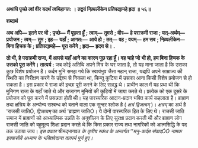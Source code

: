 **अथापि पृच्छे त्वां वीर यदर्थं त्वमिहागत: ।** **तद्वयं निव्र्यलीकेन प्रतिपद्यामहे हृदा ॥ ५६॥** 

**शब्दार्थ** 

**अथ अपि—** **इतने पर भी** **; पृच्छे—** **मैं पूछता हूँ** **; त्वाम्—** **तुमसे** **; वीर—** **हे पराक्रमी राजा** **; यत्-अर्थम्—** **प्रयोजन** **;** **त्वम्—** **तुम** **; इह—** **यहाँ** **; आगत:—** **आये हो** **; तत्—** **वह** **; वयम्—** **हम सब** **; निव्र्यलीकेन—** **बिना हिचक के** **;** **प्रतिपद्यामहे—** **पूरा करेंगे** **; हृदा—** **हृदय से।** **.** 

**तो भी, हे पराक्रमी राजा, मैं आपसे यहाँ आने का कारण पूछ रहा हूँ। वह चाहे जो** **भी हो, हम बिना हिचक के उसको पूरा करेंगे।** **तात्पर्य :** जब कोई अतिथि अपने मित्र के घर जाता है, तो यह माना जाता है कि उसका कुछ विशेष प्रयोजन है। कर्दम मुनि समझ गये कि स्वायंभुव जैसा महान् राजा, यद्यपि अपने साम्राज्य की स्थिति का निरीक्षण करने के उद्देश्य से निकला था, किन्तु कुटिया में उसका आना किसी विशेष प्रयोजन से हो सकता है। इस प्रकार वे राजा की इच्छा पूरी करने के लिए सन्नद्ध थे। प्राचीन काल में यह प्रथा थी कि मुनिगण राजा के यहाँ जाते थे और राजागण मुनियों की कुटियों में जाया करते थे। प्रत्येक को एक दूसरे के प्रयोजन को पूरा करने में प्रसन्नता होती थी। यह पारस्परिक आदान-प्रदान भक्ति कार्य कहलाता है। ब्राह्मण तथा क्षत्रिय के अन्योन्य सश्बन्ध को बताने वाला एक सुन्दर श्लोक है ( *क्षत्रं द्विजत्वम्* )। *क्षत्रम्* का अर्थ है 'राजसी जातिÓ, *द्विजत्वम्* का अर्थ 'ब्राह्मण जातिÓ। ये दोनों पारस्परिक हित के लिए थे। राजसी जाति समाज में ब्राह्मणों को आध्यात्मिक उन्नति के अनुशीलन के लिए सुरक्षा प्रदान करती थी और ब्राह्मण लोग राजसी जाति को बहुमूल्य शिक्षा प्रदान करते थे कि किस प्रकार राज्य तथा नागरिकों को आत्मसिद्धि के पद तक उठाया जाय। *इस प्रकार* श्रीमद्भागवत *के तृतीय स्कंध के अन्तर्गत ''मनु-कर्दम संवादÓÓ नामक* *इक्कसीवें अध्याय के भक्तिवेदान्त तात्पर्य पूर्ण हुए।* 